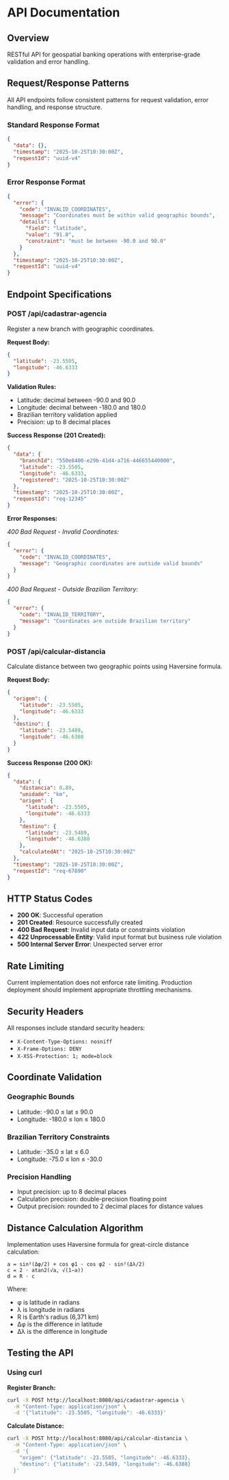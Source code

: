 # API Documentation

## Overview

RESTful API for geospatial banking operations with enterprise-grade validation and error handling.

## Request/Response Patterns

All API endpoints follow consistent patterns for request validation, error handling, and response structure.

### Standard Response Format

```json
{
  "data": {},
  "timestamp": "2025-10-25T10:30:00Z",
  "requestId": "uuid-v4"
}
```

### Error Response Format

```json
{
  "error": {
    "code": "INVALID_COORDINATES",
    "message": "Coordinates must be within valid geographic bounds",
    "details": {
      "field": "latitude",
      "value": "91.0",
      "constraint": "must be between -90.0 and 90.0"
    }
  },
  "timestamp": "2025-10-25T10:30:00Z",
  "requestId": "uuid-v4"
}
```

## Endpoint Specifications

### POST /api/cadastrar-agencia

Register a new branch with geographic coordinates.

**Request Body:**

```json
{
  "latitude": -23.5505,
  "longitude": -46.6333
}
```

**Validation Rules:**

- Latitude: decimal between -90.0 and 90.0
- Longitude: decimal between -180.0 and 180.0
- Brazilian territory validation applied
- Precision: up to 8 decimal places

**Success Response (201 Created):**

```json
{
  "data": {
    "branchId": "550e8400-e29b-41d4-a716-446655440000",
    "latitude": -23.5505,
    "longitude": -46.6333,
    "registered": "2025-10-25T10:30:00Z"
  },
  "timestamp": "2025-10-25T10:30:00Z",
  "requestId": "req-12345"
}
```

**Error Responses:**

*400 Bad Request - Invalid Coordinates:*

```json
{
  "error": {
    "code": "INVALID_COORDINATES",
    "message": "Geographic coordinates are outside valid bounds"
  }
}
```

*400 Bad Request - Outside Brazilian Territory:*

```json
{
  "error": {
    "code": "INVALID_TERRITORY",
    "message": "Coordinates are outside Brazilian territory"
  }
}
```

### POST /api/calcular-distancia

Calculate distance between two geographic points using Haversine formula.

**Request Body:**

```json
{
  "origem": {
    "latitude": -23.5505,
    "longitude": -46.6333
  },
  "destino": {
    "latitude": -23.5489,
    "longitude": -46.6388
  }
}
```

**Success Response (200 OK):**

```json
{
  "data": {
    "distancia": 0.89,
    "unidade": "km",
    "origem": {
      "latitude": -23.5505,
      "longitude": -46.6333
    },
    "destino": {
      "latitude": -23.5489,
      "longitude": -46.6388
    },
    "calculatedAt": "2025-10-25T10:30:00Z"
  },
  "timestamp": "2025-10-25T10:30:00Z",
  "requestId": "req-67890"
}
```

## HTTP Status Codes

- **200 OK**: Successful operation
- **201 Created**: Resource successfully created
- **400 Bad Request**: Invalid input data or constraints violation
- **422 Unprocessable Entity**: Valid input format but business rule violation
- **500 Internal Server Error**: Unexpected server error

## Rate Limiting

Current implementation does not enforce rate limiting. Production deployment should implement appropriate throttling mechanisms.

## Security Headers

All responses include standard security headers:

- `X-Content-Type-Options: nosniff`
- `X-Frame-Options: DENY`
- `X-XSS-Protection: 1; mode=block`

## Coordinate Validation

### Geographic Bounds

- Latitude: -90.0 ≤ lat ≤ 90.0
- Longitude: -180.0 ≤ lon ≤ 180.0

### Brazilian Territory Constraints

- Latitude: -35.0 ≤ lat ≤ 6.0
- Longitude: -75.0 ≤ lon ≤ -30.0

### Precision Handling

- Input precision: up to 8 decimal places
- Calculation precision: double-precision floating point
- Output precision: rounded to 2 decimal places for distance values

## Distance Calculation Algorithm

Implementation uses Haversine formula for great-circle distance calculation:

```text
a = sin²(Δφ/2) + cos φ1 ⋅ cos φ2 ⋅ sin²(Δλ/2)
c = 2 ⋅ atan2(√a, √(1−a))
d = R ⋅ c
```

Where:

- φ is latitude in radians
- λ is longitude in radians
- R is Earth's radius (6,371 km)
- Δφ is the difference in latitude
- Δλ is the difference in longitude

## Testing the API

### Using curl

**Register Branch:**

```bash
curl -X POST http://localhost:8080/api/cadastrar-agencia \
  -H "Content-Type: application/json" \
  -d '{"latitude": -23.5505, "longitude": -46.6333}'
```

**Calculate Distance:**

```bash
curl -X POST http://localhost:8080/api/calcular-distancia \
  -H "Content-Type: application/json" \
  -d '{
    "origem": {"latitude": -23.5505, "longitude": -46.6333},
    "destino": {"latitude": -23.5489, "longitude": -46.6388}
  }'
```
